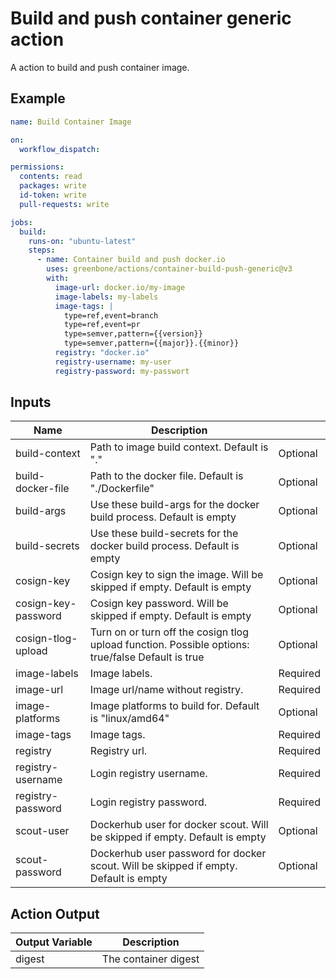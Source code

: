 # Build and push container generic action

A action to build and push container image.

## Example

```yml
name: Build Container Image

on:
  workflow_dispatch:

permissions:
  contents: read
  packages: write
  id-token: write
  pull-requests: write

jobs:
  build:
    runs-on: "ubuntu-latest"
    steps:
      - name: Container build and push docker.io
        uses: greenbone/actions/container-build-push-generic@v3
        with:
          image-url: docker.io/my-image
          image-labels: my-labels
          image-tags: |
            type=ref,event=branch
            type=ref,event=pr
            type=semver,pattern={{version}}
            type=semver,pattern={{major}}.{{minor}}
          registry: "docker.io"
          registry-username: my-user
          registry-password: my-passwort
```

## Inputs

| Name                | Description                                                                                       |          |
|---------------------|---------------------------------------------------------------------------------------------------|----------|
| build-context       | Path to image build context. Default is "."                                                       | Optional |
| build-docker-file   | Path to the docker file. Default is "./Dockerfile"                                                | Optional |
| build-args          | Use these build-args for the docker build process. Default is empty                               | Optional |
| build-secrets       | Use these build-secrets for the docker build process. Default is empty                            | Optional |
| cosign-key          | Cosign key to sign the image. Will be skipped if empty. Default is empty                          | Optional |
| cosign-key-password | Cosign key password. Will be skipped if empty. Default is empty                                   | Optional |
| cosign-tlog-upload  | Turn on or turn off the cosign tlog upload function. Possible options: true/false Default is true | Optional |
| image-labels        | Image labels.                                                                                     | Required |
| image-url           | Image url/name without registry.                                                                  | Required |
| image-platforms     | Image platforms to build for. Default is "linux/amd64"                                            | Optional |
| image-tags          | Image tags.                                                                                       | Required |
| registry            | Registry url.                                                                                     | Required |
| registry-username   | Login registry username.                                                                          | Required |
| registry-password   | Login registry password.                                                                          | Required |
| scout-user          | Dockerhub user for docker scout. Will be skipped if empty. Default is empty                       | Optional |
| scout-password      | Dockerhub user password for docker scout. Will be skipped if empty. Default is empty              | Optional |

## Action Output

| Output Variable | Description          |
|-----------------|----------------------|
| digest          | The container digest |
